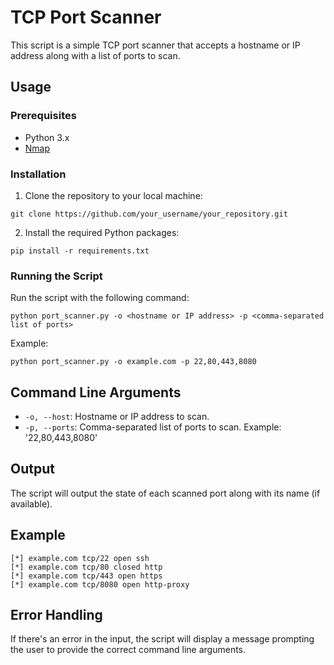 <h1>TCP Port Scanner</h1>

<p>This script is a simple TCP port scanner that accepts a hostname or IP address along with a list of ports to scan.</p>

<h2>Usage</h2>

<h3>Prerequisites</h3>

<ul>
  <li>Python 3.x</li>
  <li><a href="https://nmap.org/">Nmap</a></li>
</ul>

<h3>Installation</h3>

<ol>
  <li>Clone the repository to your local machine:</li>
</ol>

<pre><code>git clone https://github.com/your_username/your_repository.git
</code></pre>

<ol start="2">
  <li>Install the required Python packages:</li>
</ol>

<pre><code>pip install -r requirements.txt
</code></pre>

<h3>Running the Script</h3>

<p>Run the script with the following command:</p>

<pre><code>python port_scanner.py -o &lt;hostname or IP address&gt; -p &lt;comma-separated list of ports&gt;
</code></pre>

<p>Example:</p>

<pre><code>python port_scanner.py -o example.com -p 22,80,443,8080
</code></pre>

<h2>Command Line Arguments</h2>

<ul>
  <li><code>-o, --host</code>: Hostname or IP address to scan.</li>
  <li><code>-p, --ports</code>: Comma-separated list of ports to scan. Example: '22,80,443,8080'</li>
</ul>

<h2>Output</h2>

<p>The script will output the state of each scanned port along with its name (if available).</p>

<h2>Example</h2>

<pre><code>[*] example.com tcp/22 open ssh
[*] example.com tcp/80 closed http
[*] example.com tcp/443 open https
[*] example.com tcp/8080 open http-proxy
</code></pre>

<h2>Error Handling</h2>

<p>If there's an error in the input, the script will display a message prompting the user to provide the correct command line arguments.</p>
